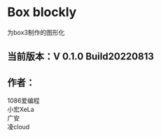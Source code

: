 # Box blockly
为box3制作的图形化
## 当前版本：V 0.1.0 Build20220813
## 作者：
1086爱编程</br>
小宏XeLa</br>
广安</br>
凌cloud</br>

